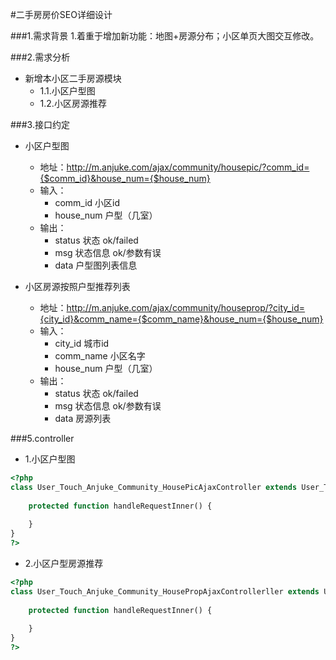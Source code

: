 #二手房房价SEO详细设计

###1.需求背景
    1.着重于增加新功能：地图+房源分布；小区单页大图交互修改。

###2.需求分析
* 新增本小区二手房源模块
    * 1.1.小区户型图
    * 1.2.小区房源推荐

###3.接口约定
* 小区户型图
    * 地址：http://m.anjuke.com/ajax/community/housepic/?comm_id={$comm_id}&house_num={$house_num}
    * 输入：
        * comm_id 小区id
        * house_num 户型（几室）
    * 输出：
        * status 状态 ok/failed
        * msg    状态信息 ok/参数有误
        * data   户型图列表信息

* 小区房源按照户型推荐列表
    * 地址：http://m.anjuke.com/ajax/community/houseprop/?city_id={city_id}&comm_name={$comm_name}&house_num={$house_num}
    * 输入：
        * city_id 城市id
        * comm_name 小区名字
        * house_num 户型（几室）
    * 输出：
        * status 状态 ok/failed
        * msg    状态信息 ok/参数有误
        * data   房源列表

###5.controller

* 1.小区户型图

```php
<?php
class User_Touch_Anjuke_Community_HousePicAjaxController extends User_Touch_AbstractController {
    
    protected function handleRequestInner() {
    
    }
}
?>

```

* 2.小区户型房源推荐

```php
<?php
class User_Touch_Anjuke_Community_HousePropAjaxControllerller extends User_Touch_AbstractController {
    
    protected function handleRequestInner() {
    
    }
}
?>

```